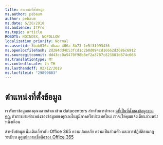 ```yaml
---
title: ตำแหน่งที่ตั้งข้อมูล
ms.author: pebaum
author: pebaum
ms.date: 6/20/2018
ms.audience: ITPro
ms.topic: article
ROBOTS: NOINDEX, NOFOLLOW
localization_priority: Normal
ms.assetid: 3bab036c-dbaa-406a-8b73-1e5f31993436
ms.openlocfilehash: 2d284dd4b53fcd1c2b0d094cd16662d3686c6912
ms.sourcegitcommit: dd43cc0a9470f98b8ef2a3787c823801d674c666
ms.translationtype: MT
ms.contentlocale: th-TH
ms.lasthandoff: 02/12/2019
ms.locfileid: "29899803"
---
```

# <a name="data-location"></a>ตำแหน่งที่ตั้งข้อมูล

เรารักษาข้อมูลของคุณหลายสำเนาข้าม datacenters สำหรับการสำรอง [ดูที่เป็นที่ตั้งของข้อมูลของคุณ](https://office.com/datamaps) ถ้าเราขยายตำแหน่งของข้อมูลของคุณลงในภูมิภาคหรือประเทศใหม่ เราจะให้คุณแจ้งเตือนล่วงหน้าหนึ่งเดือน
  
สำหรับข้อมูลเพิ่มเติมเกี่ยวกับ Office 365 ความปลอดภัย ความเป็นส่วนตัว และการปฏิบัติตามกฎระเบียบ ดู[ศูนย์ความเชื่อถือของ Office 365](https://products.office.com/business/office-365-trust-center-welcome) 
  

